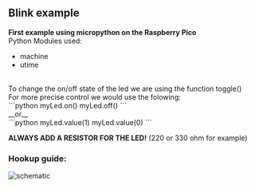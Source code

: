 ## Blink example
__First example using micropython on the Raspberry Pico__ <br/>
Python Modules used:
- machine
- utime 
<br/>
To change the on/off state of the led we are using the function toggle()<br/>
For more precise control we would use the folowing:<br/>
```python
myLed.on()
myLed.off()
```<br/>
__or__<br/>
```python
myLed.value(1)
myLed.value(0)
```<br/>

__ALWAYS ADD A RESISTOR FOR THE LED!__ (220 or 330 ohm for example)
### Hookup guide:
![schematic](RPico-blink.png)

